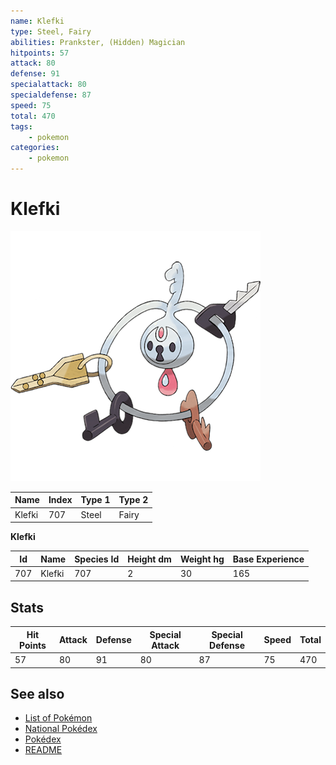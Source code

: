```yaml
---
name: Klefki
type: Steel, Fairy
abilities: Prankster, (Hidden) Magician
hitpoints: 57
attack: 80
defense: 91
specialattack: 80
specialdefense: 87
speed: 75
total: 470
tags:
    - pokemon
categories:
    - pokemon
---
```


# Klefki


![Klefki](images/707.png)

| **Name** | **Index** | **Type 1** | **Type 2** |
|----|----|----|----|
| Klefki | 707 | Steel | Fairy  |

**Klefki** 




| **Id** | **Name** | **Species Id** | **Height dm** | **Weight hg** | **Base Experience** |
|--------|----------|----------------|------------|------------|---------------------|
| 707 | Klefki | 707 | 2 | 30 | 165 |



## Stats

| **Hit Points** | **Attack** | **Defense** | **Special Attack** | **Special Defense** | **Speed** | **Total** |
|----------------|------------|-------------|--------------------|---------------------|-----------|-----------|
| 57 | 80 | 91 | 80 | 87 | 75 | 470 |

## See also

- [List of Pokémon](../pokemon.md)
- [National Pokédex](../national_pokedex.md)
- [Pokédex](../pokedex.md)
- [README](../README.md)

